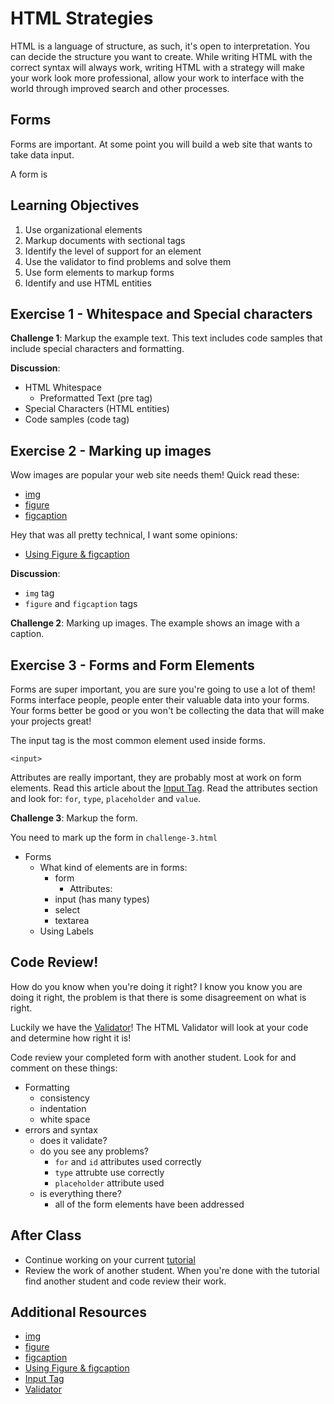 # HTML Strategies

HTML is a language of structure, as such, it's open to interpretation. You can decide the structure you want to create. While writing HTML with the correct syntax will always work, writing HTML with a strategy will make your work look more professional, allow your work to interface with the world through improved search and other processes. 


## Forms 

Forms are important. At some point you will build a web site that wants to take data input. 

A form is 





## Learning Objectives

1. Use organizational elements
1. Markup documents with sectional tags
1. Identify the level of support for an element
1. Use the validator to find problems and solve them
1. Use form elements to markup forms
1. Identify and use HTML entities

## Exercise 1 - Whitespace and Special characters

**Challenge 1**: Markup the example text. This text includes code samples that include special characters and formatting. 

**Discussion**: 

- HTML Whitespace
  - Preformatted Text (pre tag)
- Special Characters (HTML entities)
- Code samples (code tag)

## Exercise 2 - Marking up images

Wow images are popular your web site needs them! Quick read these: 

- [img](https://www.w3schools.com/tags/tag_img.asp)
- [figure](https://www.w3schools.com/tags/tag_figure.asp)
- [figcaption](https://www.w3schools.com/tags/tag_figcaption.asp)

Hey that was all pretty technical, I want some opinions: 

- [Using Figure & figcaption](http://html5doctor.com/the-figure-figcaption-elements/)

**Discussion**:

- `img` tag
- `figure` and `figcaption` tags

**Challenge 2**: Marking up images. The example shows an image with a caption. 

## Exercise 3 - Forms and Form Elements

Forms are super important, you are sure you're going to use a lot of them! Forms interface people, people enter their valuable data into your forms. Your forms better be good or you won't be collecting the data that will make your projects great! 

The input tag is the most common element used inside forms.

`<input>`

Attributes are really important, they are probably most at work on form elements. Read this article about the [Input Tag](https://www.w3schools.com/tags/tag_input.asp). Read the attributes section and look for: `for`, `type`, `placeholder` and `value`. 

**Challenge 3**: Markup the form. 

You need to mark up the form in `challenge-3.html`

- Forms
  - What kind of elements are in forms: 
    - form 
      - Attributes: 
    - input (has many types)
    - select
    - textarea
  - Using Labels 
  
## Code Review! 

How do you know when you're doing it right? I know you know you are doing it right, the problem is that there is some disagreement on what is right. 

Luckily we have the [Validator](https://validator.w3.org)! The HTML Validator will look at your code and determine how right it is! 

Code review your completed form with another student. Look for and comment on these things: 

- Formatting
  - consistency
  - indentation
  - white space
- errors and syntax
  - does it validate? 
  - do you see any problems? 
    - `for` and `id` attributes used correctly
    - `type` attrubte use correctly
    - `placeholder` attribute used 
  - is everything there? 
    - all of the form elements have been addressed

## After Class

- Continue working on your current [tutorial](https://www.makeschool.com/academy/track/we-sell-shoes) 
- Review the work of another student. When you're done with the tutorial find another student and code review their work. 

## Additional Resources

- [img](https://www.w3schools.com/tags/tag_img.asp)
- [figure](https://www.w3schools.com/tags/tag_figure.asp)
- [figcaption](https://www.w3schools.com/tags/tag_figcaption.asp)
- [Using Figure & figcaption](http://html5doctor.com/the-figure-figcaption-elements/)
- [Input Tag](https://www.w3schools.com/tags/tag_input.asp)
- [Validator](https://validator.w3.org)